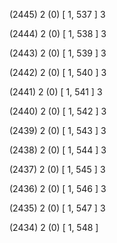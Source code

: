 (2445) 2 (0) [ 1, 537 ] 3 


(2444) 2 (0) [ 1, 538 ] 3 


(2443) 2 (0) [ 1, 539 ] 3 


(2442) 2 (0) [ 1, 540 ] 3 


(2441) 2 (0) [ 1, 541 ] 3 


(2440) 2 (0) [ 1, 542 ] 3 


(2439) 2 (0) [ 1, 543 ] 3 


(2438) 2 (0) [ 1, 544 ] 3 


(2437) 2 (0) [ 1, 545 ] 3 


(2436) 2 (0) [ 1, 546 ] 3 


(2435) 2 (0) [ 1, 547 ] 3 


(2434) 2 (0) [ 1, 548 ]  

